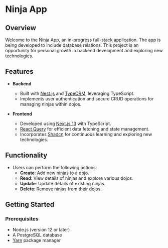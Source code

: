 # Ninja App

## Overview

Welcome to the Ninja App, an in-progress full-stack application. 
The app is being developed to include database relations. This project is an opportunity for personal growth in backend development and exploring new technologies.

## Features

- **Backend**
  - Built with [Nest.js](https://nestjs.com/) and [TypeORM](https://typeorm.io/#/), leveraging TypeScript.
  - Implements user authentication and secure CRUD operations for managing ninjas within dojos.

- **Frontend**
  - Developed using [Next.js 13](https://nextjs.org/) with TypeScript.
  - [React Query](https://react-query.tanstack.com/) for efficient data fetching and state management.
  - Incorporates [Shadcn](https://ui.shadcn.com/) for continuous learning and exploring new technologies.

## Functionality

- Users can perform the following actions:
  - **Create**: Add new ninjas to a dojo.
  - **Read**: View details of ninjas and explore various dojos.
  - **Update**: Update details of existing ninjas.
  - **Delete**: Remove ninjas from their dojos.

## Getting Started

### Prerequisites

- Node.js (version 12 or later)
- A PostgreSQL database
- [Yarn](https://yarnpkg.com/) package manager
